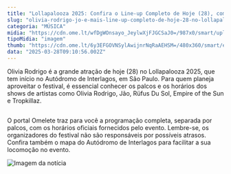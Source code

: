 ```yaml
---
title: "Lollapalooza 2025: Confira o Line-up Completo de Hoje (28), com Olivia Rodrigo e Jão"
slug: "olivia-rodrigo-jo-e-mais-line-up-completo-de-hoje-28-no-lollapalooza-2025"
categoria: "MÚSICA"
midia: "https://cdn.ome.lt/wfDgWOnsayo_JeylwXjFJGCSaJ0=/987x0/smart/uploads/conteudo/fotos/olivia_MkJpQ0M.jpg"
tipoMidia: "imagem"
thumb: "https://cdn.ome.lt/6y3EFGOVNSylAwijnrNqRaAEHSM=/480x360/smart/extras/conteudos/olivia_zA9O9Y6.jpg"
data: "2025-03-28T09:10:56.002Z"
---
```


Olivia Rodrigo é a grande atração de hoje (28) no Lollapalooza 2025, que tem início no Autódromo de Interlagos, em São Paulo. Para quem planeja aproveitar o festival, é essencial conhecer os palcos e os horários dos shows de artistas como Olivia Rodrigo, Jão, Rüfus Du Sol, Empire of the Sun e Tropkillaz.

![Imagem da notícia](data:image/png;base64,iVBORw0KGgoAAAANSUhEUgAAAAEAAAABCAQAAAC1HAwCAAAAC0lEQVR42mNkYAAAAAYAAjCB0C8AAAAASUVORK5CYII=)

O portal Omelete traz para você a programação completa, separada por palcos, com os horários oficiais fornecidos pelo evento. Lembre-se, os organizadores do festival não são responsáveis por possíveis atrasos. Confira também o mapa do Autódromo de Interlagos para facilitar a sua locomoção no evento.

![Imagem da notícia](https://cdn.ome.lt/static/omelete/img/loading.svg)